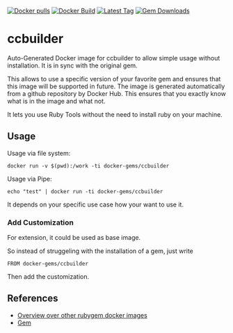 [![Docker pulls](https://img.shields.io/docker/pulls/rubygem/ccbuilder.svg)](https://hub.docker.com/r/rubygem/ccbuilder/)
[![Docker Build](https://img.shields.io/docker/automated/rubygem/ccbuilder.svg)](https://hub.docker.com/r/rubygem/ccbuilder/)
[![Latest Tag](https://img.shields.io/github/tag/docker-rubygem/ccbuilder.svg)](https://hub.docker.com/r/rubygem/ccbuilder/)
[![Gem Downloads](https://img.shields.io/gem/dt/ccbuilder.svg)](https://rubygems.org/gems/ccbuilder/)
# ccbuilder

Auto-Generated Docker image for ccbuilder to allow simple usage without installation.
It is in sync with the original gem.

This allows to use a specific version of your favorite gem and ensures that this image will be supported in future.
The image is generated automatically from a github repository by Docker Hub.
This ensures that you exactly know what is in the image and what not.

It lets you use Ruby Tools without the need to install ruby on your machine.

## Usage

Usage via file system:

`docker run -v $(pwd):/work -ti docker-gems/ccbuilder`

Usage via Pipe:

`echo "test" | docker run -ti docker-gems/ccbuilder`

It depends on your specific use case how your want to use it.

### Add Customization

For extension, it could be used as base image.

So instead of struggeling with the installation of a gem, just write

`FROM docker-gems/ccbuilder`

Then add the customization.

## References

 - [Overview over other rubygem docker images](https://github.com/thinkbot/docker-rubygem)
 - [Gem](https://rubygems.org/gems/ccbuilder/)

